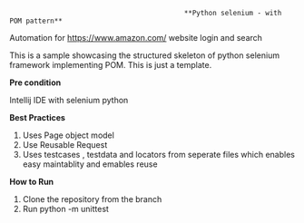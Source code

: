                                                **Python selenium - with POM pattern**


Automation for https://www.amazon.com/ website login and search

This is a sample showcasing the structured skeleton of python selenium framework implementing POM.
This is just a template.

**Pre condition**

Intellij IDE with selenium
python


**Best Practices**

1. Uses Page object model
2. Use Reusable Request
3. Uses testcases , testdata and locators from seperate files which enables easy maintablity and emables reuse 

**How to Run**

1. Clone the repository from the branch
2. Run 
 python -m unittest 
